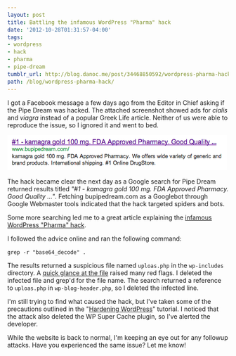 ```yaml
---
layout: post
title: Battling the infamous WordPress "Pharma" hack
date: '2012-10-28T01:31:57-04:00'
tags:
- wordpress
- hack
- pharma
- pipe-dream
tumblr_url: http://blog.danoc.me/post/34468850592/wordpress-pharma-hack
path: /blog/wordpress-pharma-hack/
---
```


I got a Facebook message a few days ago from the Editor in Chief asking if the Pipe Dream was hacked. The attached screenshot showed ads for _cialis_ and _viagra_ instead of a popular Greek Life article. Neither of us were able to reproduce the issue, so I ignored it and went to bed.

![Screenshot of a WordPress Pharma Hack Google result](./pharma-hack-google-result.png)


The hack became clear the next day as a Google search for Pipe Dream returned results titled _"#1 - kamagra gold 100 mg. FDA Approved Pharmacy. Good Quality …"_. Fetching bupipedream.com as a Googlebot through Google Webmaster tools indicated that the hack targeted spiders and bots.

Some more searching led me to a great article explaining the [infamous WordPress "Pharma" hack](http://blog.sucuri.net/2010/07/understanding-and-cleaning-the-pharma-hack-on-wordpress.html).

I followed the advice online and ran the following command:

    grep -r "base64_decode" .

The results returned a suspicious file named `uploas.php` in the `wp-includes` directory. A [quick glance at the file](http://p.linode.com/7148) raised many red flags. I deleted the infected file and grep'd for the file name. The search returned a reference to `uploas.php` in `wp-blog-header.php`, so I deleted the infected line.

I'm still trying to find what caused the hack, but I've taken some of the precautions outlined in the "[Hardening WordPress](http://codex.wordpress.org/Hardening_WordPress)" tutorial. I noticed that the attack also deleted the WP Super Cache plugin, so I've alerted the developer.

While the website is back to normal, I'm keeping an eye out for any followup attacks. Have you experienced the same issue? Let me know!
